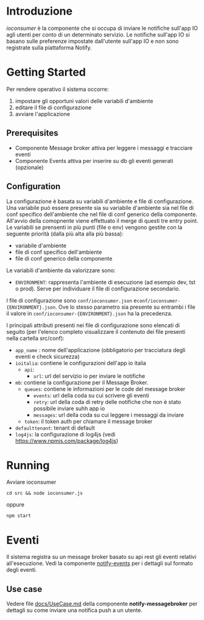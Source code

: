 # Introduzione

*ioconsumer* è la componente che si occupa di inviare le notifiche sull'app IO agli utenti per conto di un determinato servizio. Le notifiche sull'app IO si basano sulle preferenze impostate dall'utente sull'app IO e non sono registrate sulla piattaforma Notify.

# Getting Started

Per rendere operativo il sistema occorre:
1. impostare gli opportuni valori delle variabili d'ambiente
1. editare il file di configurazione
1. avviare l'applicazione

## Prerequisites

* Componente Message broker attiva per leggere i messaggi e tracciare eventi
* Componente Events attiva per inserire su db gli eventi generati (opzionale)

## Configuration
La configurazione è basata su variabili d'ambiente e file di configurazione. Una variabile può essere presente sia su variabile d'ambiente sia nel file di conf specifico dell'ambiente che nel file di conf generico della componente. All'avvio della comopnente viene effettuato il merge di questi tre entry point. Le variabili se prensenti in più punti (file o env) vengono gestite con la seguente priorità (dalla più alta alla più bassa):
* variabile d'ambiente
* file di conf specifico dell'ambiente
* file di conf generico della componente

Le variabili d'ambiente da valorizzare sono:
* `ENVIRONMENT`: rappresenta l'ambiente di esecuzione (ad esempio dev, tst o prod). Serve per individuare il file di configurazione secondario.

I file di configurazione sono `conf/ioconsumer.json` e`conf/ioconsumer-{ENVIRONMENT}.json`. Ove lo stesso parametro sia presente su entrambi i file il valore in `conf/ioconsumer-{ENVIRONMENT}.json` ha la precedenza.

I principali attributi presenti nei file di configurazione sono elencati di seguito (per l'elenco completo visualizzare il contenuto dei file presenti nella cartella src/conf):

* `app_name` : nome dell'applicazione (obbligatorio per tracciatura degli eventi e check sicurezza)
* `ioitalia`: contiene le configurazioni dell'app io italia
    * `api`:
        * `url`: url del servizio io per inviare le notifiche
* `mb`: contiene la configurazione per il Message Broker.
    * `queues`: contiene le informazioni per le code del message broker
        * `events`: url della coda su cui scrivere gli eventi
        * `retry`: url della coda di retry delle notifiche che non è stato possibile inviare suhh app io
        * `messages`: url della coda su cui leggere i messaggi da inviare
    * `token`: il token auth per chiamare il message broker
* `defaulttenant`: tenant di default
* `log4js`: la configurazione di log4js (vedi https://www.npmjs.com/package/log4js)

# Running

Avviare ioconsumer 
```
cd src && node ioconsumer.js
```

oppure

```
npm start
```

# Eventi
Il sistema registra su un message broker basato su api rest gli eventi relativi all'esecuzione. Vedi la componente [notify-events](https://github.com/csipiemonte/notify-events) per i dettagli sul formato degli eventi.

## Use case

Vedere file [docs/UseCase.md](https://github.com/csipiemonte/notify-messagebroker/blob/master/docs/UseCase.md) della componente **notify-messagebroker** per dettagli su come inviare una notifica push a un utente.